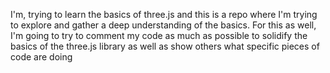 I'm, trying to learn the basics of three.js and this is a repo where I'm trying to explore and gather a deep understanding of the basics. For this as well, I'm going to try to comment my code as much as possible to solidify the basics of the three.js library as well as show others what specific pieces of code are doing